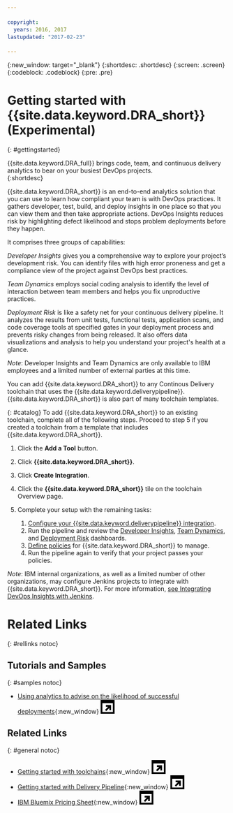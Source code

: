 ```yaml
---

copyright:
  years: 2016, 2017
lastupdated: "2017-02-23"

---
```


{:new_window: target="_blank"}
{:shortdesc: .shortdesc}
{:screen: .screen}
{:codeblock: .codeblock}
{:pre: .pre}

# Getting started with {{site.data.keyword.DRA_short}} (Experimental)
{: #gettingstarted}

{{site.data.keyword.DRA_full}} brings code, team, and continuous delivery analytics to bear on your busiest DevOps projects.  
{:shortdesc}

{{site.data.keyword.DRA_short}} is an end-to-end analytics solution that you can use to learn how compliant your team is with DevOps practices. It gathers developer, test, build, and deploy insights in one place so that you can view them and then take appropriate actions. DevOps Insights reduces risk by highlighting defect likelihood and stops problem deployments before they happen.

It comprises three groups of capabilities:

_Developer Insights_ gives you a comprehensive way to explore your project’s development risk. You can identify files with high error proneness and get a compliance view of the project against DevOps best practices.

_Team Dynamics_ employs social coding analysis to identify the level of interaction between team members and helps you fix unproductive practices.

_Deployment Risk_ is like a safety net for your continuous delivery pipeline. It analyzes the results from unit tests, functional tests, application scans, and code coverage tools at specified gates in your deployment process and prevents risky changes from being released. It also offers data visualizations and analysis to help you understand your project's health at a glance.

_Note_: Developer Insights and Team Dynamics are only available to IBM employees and a limited number of external parties at this time. 

You can add {{site.data.keyword.DRA_short}} to any Continous Delivery toolchain that uses the {{site.data.keyword.deliverypipeline}}. {{site.data.keyword.DRA_short}} is also part of many toolchain templates. 

{: #catalog}
To add {{site.data.keyword.DRA_short}} to an existing toolchain, complete all of the following steps. Proceed to step 5 if you created a toolchain from a template that includes {{site.data.keyword.DRA_short}}.

1. Click the **Add a Tool** button.

2. Click **{{site.data.keyword.DRA_short}}**.

3. Click **Create Integration**.

4. Click the **{{site.data.keyword.DRA_short}}** tile on the toolchain Overview page.

5. Complete your setup with the remaining tasks:

	1. [Configure your {{site.data.keyword.deliverypipeline}} integration](/docs/services/DevOpsInsights/pipeline_integration.html).
	2. Run the pipeline and review the [Developer Insights](/docs/services/DevOpsInsights/insights_developer.html), [Team Dynamics](/docs/services/DevOpsInsights/insights_team.html), and [Deployment Risk](/docs/services/DevOpsInsights/insights_risk.html) dashboards.
	3. [Define policies](/docs/services/DevOpsInsights/create_criteria.html) for {{site.data.keyword.DRA_short}} to manage.
	4. Run the pipeline again to verify that your project passes your policies.

_Note_: IBM internal organizations, as well as a limited number of other organizations, may configure Jenkins projects to integrate with {{site.data.keyword.DRA_short}}. For more information, [see Integrating DevOps Insights with Jenkins](/docs/services/DevOpsInsights/jenkins_integration.html).

# Related Links
{: #rellinks notoc}

## Tutorials and Samples
{: #samples notoc}

* [Using analytics to advise on the likelihood of successful deployments](https://www.ibm.com/devops/method/content/deliver/tool_deployment_risk_analytics/){:new_window} ![External link icon, link opens in a new window](images/launch--glyph.svg)

## Related Links
{: #general notoc}

* [Getting started with toolchains](https://new-console.ng.bluemix.net/docs/toolchains/toolchains_overview.html){:new_window} ![External link icon, link opens in a new window](images/launch--glyph.svg)
* [Getting started with Delivery Pipeline](https://new-console.ng.bluemix.net/docs/services/DeliveryPipeline/index.html){:new_window} ![External link icon, link opens in a new window](images/launch--glyph.svg)
* [IBM Bluemix Pricing Sheet](https://new-console.ng.bluemix.net/pricing/){:new_window} ![External link icon, link opens in a new window](images/launch--glyph.svg)
